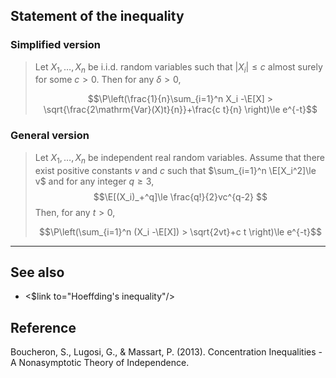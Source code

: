 ## Statement of the inequality

### Simplified version

> Let $X_1,\dots,X_n$ be i.i.d. random variables such that $|X_i|\le c$ almost surely for some $c>0$. Then for any $\delta>0$, 
> 
> $$\P\left(\frac{1}{n}\sum_{i=1}^n X_i -\E[X] > \sqrt{\frac{2\mathrm{Var}(X)t}{n}}+\frac{c t}{n} \right)\le e^{-t}$$

### General version

> Let $X_1,\dots,X_n$ be independent real random variables. Assume that there exist positive constants $v$ and $c$ such that $\sum_{i=1}^n \E[X_i^2]\le v$ and for any integer $q\ge 3$,
$$\E[(X_i)_+^q]\le \frac{q!}{2}vc^{q-2} $$
> Then, for any $t>0$, 
> 
> $$\P\left(\sum_{i=1}^n (X_i -\E[X]) > \sqrt{2vt}+c t \right)\le e^{-t}$$

---

## See also

* <$link to="Hoeffding's inequality"/>

## Reference 

Boucheron, S., Lugosi, G., & Massart, P. (2013). Concentration Inequalities - A Nonasymptotic Theory of Independence.